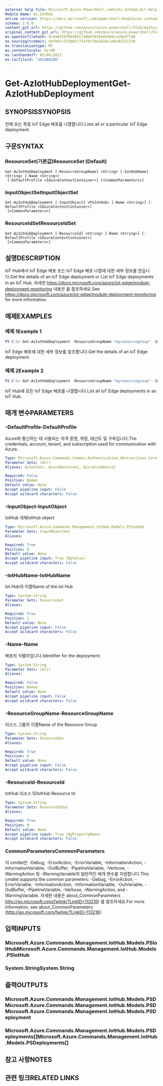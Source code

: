 ```yaml
---
external help file: Microsoft.Azure.PowerShell.Cmdlets.IotHub.dll-Help.xml
Module Name: Az.IotHub
online version: https://docs.microsoft.com/powershell/module/az.iothub/get-aziothubdeployment
schema: 2.0.0
content_git_url: https://github.com/Azure/azure-powershell/blob/master/src/IotHub/IotHub/help/Get-AzIotHubDeployment.md
original_content_git_url: https://github.com/Azure/azure-powershell/blob/master/src/IotHub/IotHub/help/Get-AzIotHubDeployment.md
ms.openlocfilehash: 4c4a9259f80360cfa8947035e84368ca18ed77d0
ms.sourcegitcommit: 4dfb0cc533b83f77afdcfbe2618c1e6c8d221330
ms.translationtype: MT
ms.contentlocale: ko-KR
ms.lasthandoff: 03/04/2021
ms.locfileid: "101988106"
---
```

# <span data-ttu-id="927f6-101">Get-AzIotHubDeployment</span><span class="sxs-lookup"><span data-stu-id="927f6-101">Get-AzIotHubDeployment</span></span>

## <span data-ttu-id="927f6-102">SYNOPSIS</span><span class="sxs-lookup"><span data-stu-id="927f6-102">SYNOPSIS</span></span>
<span data-ttu-id="927f6-103">전체 또는 특정 IoT Edge 배포를 나열합니다.</span><span class="sxs-lookup"><span data-stu-id="927f6-103">Lists all or a particular IoT Edge deployment.</span></span>

## <span data-ttu-id="927f6-104">구문</span><span class="sxs-lookup"><span data-stu-id="927f6-104">SYNTAX</span></span>

### <span data-ttu-id="927f6-105">ResourceSet(기본값)</span><span class="sxs-lookup"><span data-stu-id="927f6-105">ResourceSet (Default)</span></span>
```
Get-AzIotHubDeployment [-ResourceGroupName] <String> [-IotHubName] <String> [-Name <String>]
 [-DefaultProfile <IAzureContextContainer>] [<CommonParameters>]
```

### <span data-ttu-id="927f6-106">InputObjectSet</span><span class="sxs-lookup"><span data-stu-id="927f6-106">InputObjectSet</span></span>
```
Get-AzIotHubDeployment [-InputObject] <PSIotHub> [-Name <String>] [-DefaultProfile <IAzureContextContainer>]
 [<CommonParameters>]
```

### <span data-ttu-id="927f6-107">ResourceIdSet</span><span class="sxs-lookup"><span data-stu-id="927f6-107">ResourceIdSet</span></span>
```
Get-AzIotHubDeployment [-ResourceId] <String> [-Name <String>] [-DefaultProfile <IAzureContextContainer>]
 [<CommonParameters>]
```

## <span data-ttu-id="927f6-108">설명</span><span class="sxs-lookup"><span data-stu-id="927f6-108">DESCRIPTION</span></span>
<span data-ttu-id="927f6-109">IoT Hub에서 IoT Edge 배포 또는 IoT Edge 배포 나열에 대한 세부 정보를 얻습니다.</span><span class="sxs-lookup"><span data-stu-id="927f6-109">Get the details of an IoT Edge deployment or List IoT Edge deployments in an IoT Hub.</span></span>
<span data-ttu-id="927f6-110">자세한 https://docs.microsoft.com/azure/iot-edge/module-deployment-monitoring 내용은 를 참조하세요.</span><span class="sxs-lookup"><span data-stu-id="927f6-110">See https://docs.microsoft.com/azure/iot-edge/module-deployment-monitoring for more information.</span></span>

## <span data-ttu-id="927f6-111">예제</span><span class="sxs-lookup"><span data-stu-id="927f6-111">EXAMPLES</span></span>

### <span data-ttu-id="927f6-112">예제 1</span><span class="sxs-lookup"><span data-stu-id="927f6-112">Example 1</span></span>
```powershell
PS C:\> Get-AzIotHubDeployment -ResourceGroupName "myresourcegroup" -IotHubName "myiothub" -Name "deploy1"
```

<span data-ttu-id="927f6-113">IoT Edge 배포에 대한 세부 정보를 참조합니다.</span><span class="sxs-lookup"><span data-stu-id="927f6-113">Get the details of an IoT Edge deployment.</span></span>

### <span data-ttu-id="927f6-114">예제 2</span><span class="sxs-lookup"><span data-stu-id="927f6-114">Example 2</span></span>
```powershell
PS C:\> Get-AzIotHubDeployment -ResourceGroupName "myresourcegroup" -IotHubName "myiothub"
```

<span data-ttu-id="927f6-115">IoT Hub에 모든 IoT Edge 배포를 나열합니다.</span><span class="sxs-lookup"><span data-stu-id="927f6-115">List all IoT Edge deployments in an IoT Hub.</span></span>

## <span data-ttu-id="927f6-116">매개 변수</span><span class="sxs-lookup"><span data-stu-id="927f6-116">PARAMETERS</span></span>

### <span data-ttu-id="927f6-117">-DefaultProfile</span><span class="sxs-lookup"><span data-stu-id="927f6-117">-DefaultProfile</span></span>
<span data-ttu-id="927f6-118">Azure와 통신하는 데 사용되는 자격 증명, 계정, 테넌트 및 구독입니다.</span><span class="sxs-lookup"><span data-stu-id="927f6-118">The credentials, account, tenant, and subscription used for communication with Azure.</span></span>

```yaml
Type: Microsoft.Azure.Commands.Common.Authentication.Abstractions.Core.IAzureContextContainer
Parameter Sets: (All)
Aliases: AzContext, AzureRmContext, AzureCredential

Required: False
Position: Named
Default value: None
Accept pipeline input: False
Accept wildcard characters: False
```

### <span data-ttu-id="927f6-119">-InputObject</span><span class="sxs-lookup"><span data-stu-id="927f6-119">-InputObject</span></span>
<span data-ttu-id="927f6-120">IotHub 개체</span><span class="sxs-lookup"><span data-stu-id="927f6-120">IotHub object</span></span>

```yaml
Type: Microsoft.Azure.Commands.Management.IotHub.Models.PSIotHub
Parameter Sets: InputObjectSet
Aliases:

Required: True
Position: 0
Default value: None
Accept pipeline input: True (ByValue)
Accept wildcard characters: False
```

### <span data-ttu-id="927f6-121">-IotHubName</span><span class="sxs-lookup"><span data-stu-id="927f6-121">-IotHubName</span></span>
<span data-ttu-id="927f6-122">Iot Hub의 이름</span><span class="sxs-lookup"><span data-stu-id="927f6-122">Name of the Iot Hub</span></span>

```yaml
Type: System.String
Parameter Sets: ResourceSet
Aliases:

Required: True
Position: 1
Default value: None
Accept pipeline input: False
Accept wildcard characters: False
```

### <span data-ttu-id="927f6-123">-Name</span><span class="sxs-lookup"><span data-stu-id="927f6-123">-Name</span></span>
<span data-ttu-id="927f6-124">배포의 식별자입니다.</span><span class="sxs-lookup"><span data-stu-id="927f6-124">Identifier for the deployment.</span></span>

```yaml
Type: System.String
Parameter Sets: (All)
Aliases:

Required: False
Position: Named
Default value: None
Accept pipeline input: False
Accept wildcard characters: False
```

### <span data-ttu-id="927f6-125">-ResourceGroupName</span><span class="sxs-lookup"><span data-stu-id="927f6-125">-ResourceGroupName</span></span>
<span data-ttu-id="927f6-126">리소스 그룹의 이름</span><span class="sxs-lookup"><span data-stu-id="927f6-126">Name of the Resource Group</span></span>

```yaml
Type: System.String
Parameter Sets: ResourceSet
Aliases:

Required: True
Position: 0
Default value: None
Accept pipeline input: False
Accept wildcard characters: False
```

### <span data-ttu-id="927f6-127">-ResourceId</span><span class="sxs-lookup"><span data-stu-id="927f6-127">-ResourceId</span></span>
<span data-ttu-id="927f6-128">IotHub 리소스 ID</span><span class="sxs-lookup"><span data-stu-id="927f6-128">IotHub Resource Id</span></span>

```yaml
Type: System.String
Parameter Sets: ResourceIdSet
Aliases:

Required: True
Position: 0
Default value: None
Accept pipeline input: True (ByPropertyName)
Accept wildcard characters: False
```

### <span data-ttu-id="927f6-129">CommonParameters</span><span class="sxs-lookup"><span data-stu-id="927f6-129">CommonParameters</span></span>
<span data-ttu-id="927f6-130">이 cmdlet은 -Debug, -ErrorAction, -ErrorVariable, -InformationAction, -InformationVariable, -OutBuffer, -PipelineVariable, -Verbose, -WarningAction 및 -WarningVariable의 일반적인 매개 변수를 지원합니다.</span><span class="sxs-lookup"><span data-stu-id="927f6-130">This cmdlet supports the common parameters: -Debug, -ErrorAction, -ErrorVariable, -InformationAction, -InformationVariable, -OutVariable, -OutBuffer, -PipelineVariable, -Verbose, -WarningAction, and -WarningVariable.</span></span> <span data-ttu-id="927f6-131">자세한 내용은 about_CommonParameters http://go.microsoft.com/fwlink/?LinkID=113216) 를 참조하세요.</span><span class="sxs-lookup"><span data-stu-id="927f6-131">For more information, see about_CommonParameters (http://go.microsoft.com/fwlink/?LinkID=113216).</span></span>

## <span data-ttu-id="927f6-132">입력</span><span class="sxs-lookup"><span data-stu-id="927f6-132">INPUTS</span></span>

### <span data-ttu-id="927f6-133">Microsoft.Azure.Commands.Management.IotHub.Models.PSIotHub</span><span class="sxs-lookup"><span data-stu-id="927f6-133">Microsoft.Azure.Commands.Management.IotHub.Models.PSIotHub</span></span>

### <span data-ttu-id="927f6-134">System.String</span><span class="sxs-lookup"><span data-stu-id="927f6-134">System.String</span></span>

## <span data-ttu-id="927f6-135">출력</span><span class="sxs-lookup"><span data-stu-id="927f6-135">OUTPUTS</span></span>

### <span data-ttu-id="927f6-136">Microsoft.Azure.Commands.Management.IotHub.Models.PSDMicrosoft.Azure.Commands.Management.IotHub.Models.PSD</span><span class="sxs-lookup"><span data-stu-id="927f6-136">Microsoft.Azure.Commands.Management.IotHub.Models.PSDeployment</span></span>

### <span data-ttu-id="927f6-137">Microsoft.Azure.Commands.Management.IotHub.Models.PSDeployments[]</span><span class="sxs-lookup"><span data-stu-id="927f6-137">Microsoft.Azure.Commands.Management.IotHub.Models.PSDeployments[]</span></span>

## <span data-ttu-id="927f6-138">참고 사항</span><span class="sxs-lookup"><span data-stu-id="927f6-138">NOTES</span></span>

## <span data-ttu-id="927f6-139">관련 링크</span><span class="sxs-lookup"><span data-stu-id="927f6-139">RELATED LINKS</span></span>

